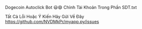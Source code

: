 Dogecoin Autoclick Bot 😃😄
Chỉnh Tài Khoản Trong Phần SDT.txt

Tất Cả Lỗi Hoặc Ý Kiến Hãy Gửi Về Đây
https://github.com/NVDMkPr/myapp.py/issues

